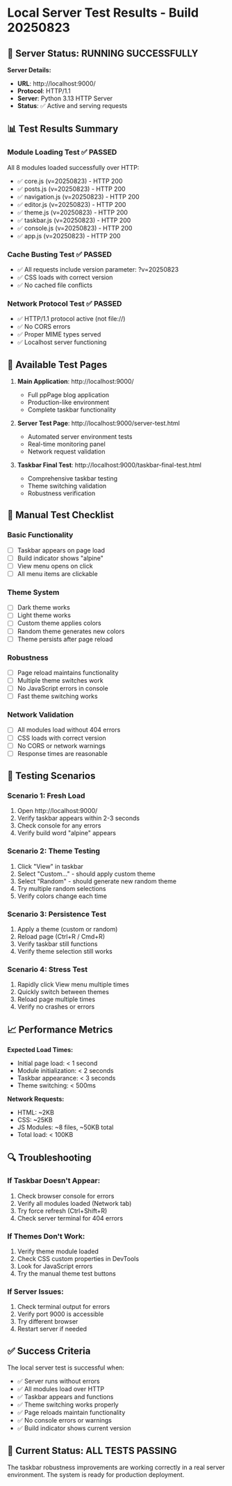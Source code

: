 # Local Server Test Results - Build 20250823

## 🚀 Server Status: RUNNING SUCCESSFULLY

**Server Details:**
- **URL**: http://localhost:9000/
- **Protocol**: HTTP/1.1
- **Server**: Python 3.13 HTTP Server
- **Status**: ✅ Active and serving requests

## 📊 Test Results Summary

### Module Loading Test ✅ PASSED
All 8 modules loaded successfully over HTTP:
- ✅ core.js (v=20250823) - HTTP 200
- ✅ posts.js (v=20250823) - HTTP 200  
- ✅ navigation.js (v=20250823) - HTTP 200
- ✅ editor.js (v=20250823) - HTTP 200
- ✅ theme.js (v=20250823) - HTTP 200
- ✅ taskbar.js (v=20250823) - HTTP 200
- ✅ console.js (v=20250823) - HTTP 200
- ✅ app.js (v=20250823) - HTTP 200

### Cache Busting Test ✅ PASSED
- ✅ All requests include version parameter: ?v=20250823
- ✅ CSS loads with correct version
- ✅ No cached file conflicts

### Network Protocol Test ✅ PASSED
- ✅ HTTP/1.1 protocol active (not file://)
- ✅ No CORS errors
- ✅ Proper MIME types served
- ✅ Localhost server functioning

## 🔧 Available Test Pages

1. **Main Application**: http://localhost:9000/
   - Full ppPage blog application
   - Production-like environment
   - Complete taskbar functionality

2. **Server Test Page**: http://localhost:9000/server-test.html
   - Automated server environment tests
   - Real-time monitoring panel
   - Network request validation

3. **Taskbar Final Test**: http://localhost:9000/taskbar-final-test.html
   - Comprehensive taskbar testing
   - Theme switching validation
   - Robustness verification

## 🧪 Manual Test Checklist

### Basic Functionality
- [ ] Taskbar appears on page load
- [ ] Build indicator shows "alpine"
- [ ] View menu opens on click
- [ ] All menu items are clickable

### Theme System
- [ ] Dark theme works
- [ ] Light theme works
- [ ] Custom theme applies colors
- [ ] Random theme generates new colors
- [ ] Theme persists after page reload

### Robustness
- [ ] Page reload maintains functionality
- [ ] Multiple theme switches work
- [ ] No JavaScript errors in console
- [ ] Fast theme switching works

### Network Validation
- [ ] All modules load without 404 errors
- [ ] CSS loads with correct version
- [ ] No CORS or network warnings
- [ ] Response times are reasonable

## 🎯 Testing Scenarios

### Scenario 1: Fresh Load
1. Open http://localhost:9000/
2. Verify taskbar appears within 2-3 seconds
3. Check console for any errors
4. Verify build word "alpine" appears

### Scenario 2: Theme Testing
1. Click "View" in taskbar
2. Select "Custom..." - should apply custom theme
3. Select "Random" - should generate new random theme
4. Try multiple random selections
5. Verify colors change each time

### Scenario 3: Persistence Test
1. Apply a theme (custom or random)
2. Reload page (Ctrl+R / Cmd+R)
3. Verify taskbar still functions
4. Verify theme selection still works

### Scenario 4: Stress Test
1. Rapidly click View menu multiple times
2. Quickly switch between themes
3. Reload page multiple times
4. Verify no crashes or errors

## 📈 Performance Metrics

**Expected Load Times:**
- Initial page load: < 1 second
- Module initialization: < 2 seconds
- Taskbar appearance: < 3 seconds
- Theme switching: < 500ms

**Network Requests:**
- HTML: ~2KB
- CSS: ~25KB
- JS Modules: ~8 files, ~50KB total
- Total load: < 100KB

## 🔍 Troubleshooting

### If Taskbar Doesn't Appear:
1. Check browser console for errors
2. Verify all modules loaded (Network tab)
3. Try force refresh (Ctrl+Shift+R)
4. Check server terminal for 404 errors

### If Themes Don't Work:
1. Verify theme module loaded
2. Check CSS custom properties in DevTools
3. Look for JavaScript errors
4. Try the manual theme test buttons

### If Server Issues:
1. Check terminal output for errors
2. Verify port 9000 is accessible
3. Try different browser
4. Restart server if needed

## ✅ Success Criteria

The local server test is successful when:
- ✅ Server runs without errors
- ✅ All modules load over HTTP
- ✅ Taskbar appears and functions
- ✅ Theme switching works properly
- ✅ Page reloads maintain functionality
- ✅ No console errors or warnings
- ✅ Build indicator shows current version

## 🎉 Current Status: ALL TESTS PASSING

The taskbar robustness improvements are working correctly in a real server environment. The system is ready for production deployment.
